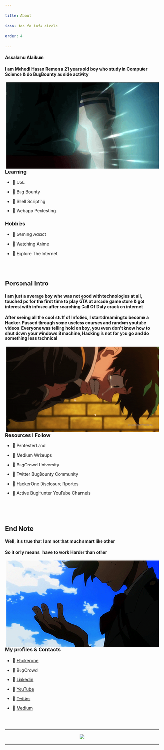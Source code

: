```yaml
---

title: About

icon: fas fa-info-circle

order: 4

---
```


#### Assalamu Alaikum

#### I am **Mehedi Hasan Remon** a 21 years old boy who study in **Computer Science** & do **BugBounty** as side activity

<img hight="400" width="500" alt="GIF" align="right" src="https://github.com/remonsec/remonsec/blob/main/assets/deku.gif">

### Learning

- 🔰 CSE

- 🔰 Bug Bounty

- 🔰 Shell Scripting

- 🔰 Webapp Pentesting

### Hobbies

- 🔰 Gaming Addict

- 🔰 Watching Anime

- 🔰 Explore The Internet

</br>

</br>

## Personal Intro

#### I am just a average boy who was not good with technologies at all, touched pc for the first time to play GTA at arcade game store & got interest with infosec after searching Call Of Duty crack on internet

#### After seeing all the cool stuff of InfoSec, I start dreaming to become a Hacker. Passed through some useless courses and random youtube videos. Everyone was telling hold on boy, you even don't know how to shut down your windows 8 machine, Hacking is not for you go and do something less technical

<img hight="400" width="500" alt="GIF" align="right" src="https://github.com/remonsec/remonsec/blob/main/assets/deku_cry.gif">

</br>

</br>

### Resources I Follow

- 🔰 PentesterLand

- 🔰 Medium Writeups

- 🔰 BugCrowd University

- 🔰 Twitter BugBounty Community

- 🔰 HackerOne Disclosure Rportes

- 🔰 Active BugHunter YouTube Channels

</br>

</br>

</br>

## End Note

#### Well, it's true that I am not that much smart like other

#### So it only means I have to work Harder than other

<img hight="400" width="500" alt="GIF" align="right" src="https://github.com/remonsec/remonsec/blob/main/assets/deku_ready.gif">

</br>

</br>

### My profiles & Contacts

- 🔰 [Hackerone](https://hackerone.com/remonsec)

- 🔰 [BugCrowd](https://bugcrowd.com/remonsec)

- 🔰 [Linkedin](https://www.linkedin.com/in/remonsec/)

- 🔰 [YouTube](https://youtube.com/remonsec)

- 🔰 [Twitter](https://twitter.com/remonsec)

- 🔰 [Medium](https://medium.com/@remonsec)

</br>

</br>

*************

<p align="center">

<a href="https://github.com/anuraghazra/github-readme-stats"> 

<img src="https://github-readme-stats.vercel.app/api?username=remonsec&&show_icons=true&theme=radical"/>

</a>

</p>

*************
